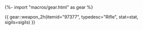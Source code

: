 {%- import "macros/gear.html" as gear %}

{{ gear::weapon_2h(itemid="97377", typedesc="Rifle", stat=stat, sigils=sigils) }}
